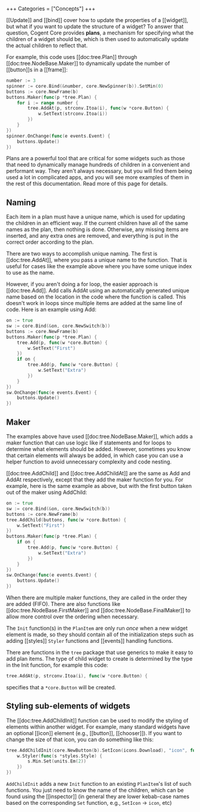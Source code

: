 +++
Categories = ["Concepts"]
+++

[[Update]] and [[bind]] cover how to update the properties of a [[widget]], but what if you want to update the structure of a widget? To answer that question, Cogent Core provides **plans**, a mechanism for specifying what the children of a widget should be, which is then used to automatically update the actual children to reflect that.

For example, this code uses [[doc:tree.Plan]] through [[doc:tree.NodeBase.Maker]] to dynamically update the number of [[button]]s in a [[frame]]:

```Go
number := 3
spinner := core.Bind(&number, core.NewSpinner(b)).SetMin(0)
buttons := core.NewFrame(b)
buttons.Maker(func(p *tree.Plan) {
    for i := range number {
        tree.AddAt(p, strconv.Itoa(i), func(w *core.Button) {
            w.SetText(strconv.Itoa(i))
        })
    }
})
spinner.OnChange(func(e events.Event) {
    buttons.Update()
})
```

Plans are a powerful tool that are critical for some widgets such as those that need to dynamically manage hundreds of children in a convenient and performant way. They aren't always necessary, but you will find them being used a lot in complicated apps, and you will see more examples of them in the rest of this documentation. Read more of this page for details.

## Naming

Each item in a plan must have a unique name, which is used for updating the children in an efficient way. If the current children have all of the same names as the plan, then nothing is done. Otherwise, any missing items are inserted, and any extra ones are removed, and everything is put in the correct order according to the plan.

There are two ways to accomplish unique naming. The first is [[doc:tree.AddAt]], where you pass a unique name to the function. That is useful for cases like the example above where you have some unique index to use as the name.

However, if you aren't doing a for loop, the easier approach is [[doc:tree.Add]]. Add calls AddAt using an automatically generated unique name based on the location in the code where the function is called. This doesn't work in loops since multiple items are added at the same line of code. Here is an example using Add:

```Go
on := true
sw := core.Bind(&on, core.NewSwitch(b))
buttons := core.NewFrame(b)
buttons.Maker(func(p *tree.Plan) {
    tree.Add(p, func(w *core.Button) {
        w.SetText("First")
    })
    if on {
        tree.Add(p, func(w *core.Button) {
            w.SetText("Extra")
        })
    }
})
sw.OnChange(func(e events.Event) {
    buttons.Update()
})
```

## Maker

The examples above have used [[doc:tree.NodeBase.Maker]], which adds a maker function that can use logic like if statements and for loops to determine what elements should be added. However, sometimes you know that certain elements will always be added, in which case you can use a helper function to avoid unnecessary complexity and code nesting.

[[doc:tree.AddChild]] and [[doc:tree.AddChildAt]] are the same as Add and AddAt respectively, except that they add the maker function for you. For example, here is the same example as above, but with the first button taken out of the maker using AddChild:

```Go
on := true
sw := core.Bind(&on, core.NewSwitch(b))
buttons := core.NewFrame(b)
tree.AddChild(buttons, func(w *core.Button) {
    w.SetText("First")
})
buttons.Maker(func(p *tree.Plan) {
    if on {
        tree.Add(p, func(w *core.Button) {
            w.SetText("Extra")
        })
    }
})
sw.OnChange(func(e events.Event) {
    buttons.Update()
})
```

When there are multiple maker functions, they are called in the order they are added (FIFO). There are also functions like [[doc:tree.NodeBase.FirstMaker]] and [[doc:tree.NodeBase.FinalMaker]] to allow more control over the ordering when necessary.


The `Init` function(s) in the `PlanItem` are only run _once_ when a new widget element is made, so they should contain all of the initialization steps such as adding [[styles]] `Styler` functions and [[events]] handling functions.

There are functions in the `tree` package that use generics to make it easy to add plan items. The type of child widget to create is determined by the type in the Init function, for example this code:

```go
tree.AddAt(p, strconv.Itoa(i), func(w *core.Button) {
```

specifies that a `*core.Button` will be created.

## Styling sub-elements of widgets

The [[doc:tree.AddChildInit]] function can be used to modify the styling of elements within another widget. For example, many standard widgets have an optional [[icon]] element (e.g., [[button]], [[chooser]]). If you want to change the size of that icon, you can do something like this:

```Go
tree.AddChildInit(core.NewButton(b).SetIcon(icons.Download), "icon", func(w *core.Icon) {
    w.Styler(func(s *styles.Style) {
        s.Min.Set(units.Em(2))
    })
})
```

`AddChildInit` adds a new `Init` function to an existing `PlanItem`'s list of such functions. You just need to know the name of the children, which can be found using the [[inspector]] (in general they are lower kebab-case names based on the corresponding `Set` function, e.g., `SetIcon` -> `icon`, etc)

